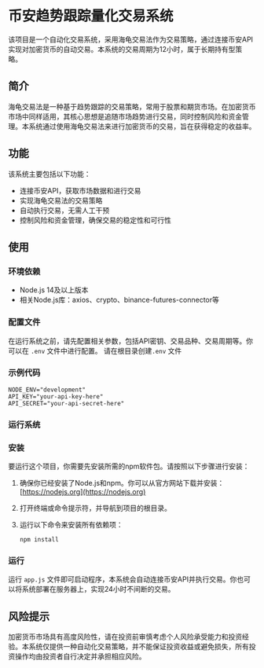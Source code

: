 # 币安趋势跟踪量化交易系统

该项目是一个自动化交易系统，采用海龟交易法作为交易策略，通过连接币安API实现对加密货币的自动交易。本系统的交易周期为12小时，属于长期持有型策略。

## 简介

海龟交易法是一种基于趋势跟踪的交易策略，常用于股票和期货市场。在加密货币市场中同样适用，其核心思想是追随市场趋势进行交易，同时控制风险和资金管理。本系统通过使用海龟交易法来进行加密货币的交易，旨在获得稳定的收益率。

## 功能

该系统主要包括以下功能：

- 连接币安API，获取市场数据和进行交易
- 实现海龟交易法的交易策略
- 自动执行交易，无需人工干预
- 控制风险和资金管理，确保交易的稳定性和可行性

## 使用

### 环境依赖

- Node.js 14及以上版本
- 相关Node.js库：axios、crypto、binance-futures-connector等

### 配置文件

在运行系统之前，请先配置相关参数，包括API密钥、交易品种、交易周期等。你可以在 `.env` 文件中进行配置。
请在根目录创建`.env` 文件
### 示例代码

```env
NODE_ENV="development"
API_KEY="your-api-key-here"
API_SECRET="your-api-secret-here"
```


### 运行系统

### 安装

要运行这个项目，你需要先安装所需的npm软件包。请按照以下步骤进行安装：

1. 确保你已经安装了Node.js和npm。你可以从官方网站下载并安装：[https://nodejs.org](https://nodejs.org)

2. 打开终端或命令提示符，并导航到项目的根目录。

3. 运行以下命令来安装所有依赖项：

   ```shell
   npm install

### 运行
运行 `app.js` 文件即可启动程序，本系统会自动连接币安API并执行交易。你也可以将系统部署在服务器上，实现24小时不间断的交易。

## 风险提示

加密货币市场具有高度风险性，请在投资前审慎考虑个人风险承受能力和投资经验。本系统仅提供一种自动化交易策略，并不能保证投资收益或避免损失，所有投资操作均由投资者自行决定并承担相应风险。
